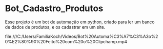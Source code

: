 # Bot_Cadastro_Produtos
Esse projeto é um bot de automação em python, criado para ler um banco de dados de produtos, e os cadastrar em um site.

file:///C:/Users/FamiliaKoch/Videos/Bot%20Automa%C3%A7%C3%A3o%20%E2%80%90%20Feito%20com%20o%20Clipchamp.mp4

